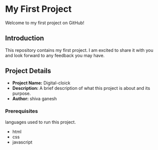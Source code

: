 # My First Project

Welcome to my first project on GitHub!

## Introduction

This repository contains my first project. I am excited to share it with you and look forward to any feedback you may have.

## Project Details

- **Project Name:** Digital-cloick
- **Description:** A brief description of what this project is about and its purpose.
- **Author:** shiva ganesh

### Prerequisites

languages used to run this project.

- html
- css
- javascript


